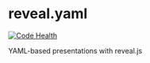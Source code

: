 reveal.yaml
===========

[![Code Health](https://landscape.io/github/YtvwlD/reveal.yaml/master/landscape.png)](https://landscape.io/github/YtvwlD/reveal.yaml/master)

YAML-based presentations with reveal.js
